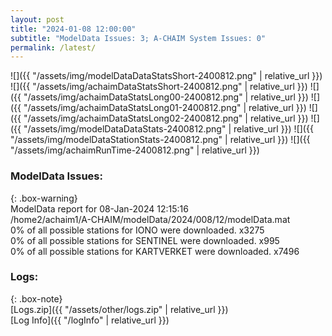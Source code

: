 ```yaml
---
layout: post
title: "2024-01-08 12:00:00"
subtitle: "ModelData Issues: 3; A-CHAIM System Issues: 0"
permalink: /latest/
---
```


![]({{ "/assets/img/modelDataDataStatsShort-2400812.png" | relative_url }})
![]({{ "/assets/img/achaimDataStatsShort-2400812.png" | relative_url }})
![]({{ "/assets/img/achaimDataStatsLong00-2400812.png" | relative_url }})
![]({{ "/assets/img/achaimDataStatsLong01-2400812.png" | relative_url }})
![]({{ "/assets/img/achaimDataStatsLong02-2400812.png" | relative_url }})
![]({{ "/assets/img/modelDataDataStats-2400812.png" | relative_url }})
![]({{ "/assets/img/modelDataStationStats-2400812.png" | relative_url }})
![]({{ "/assets/img/achaimRunTime-2400812.png" | relative_url }})


### ModelData Issues:  
  
{: .box-warning}  
 ModelData report for 08-Jan-2024 12:15:16   
 /home2/achaim1/A-CHAIM/modelData/2024/008/12/modelData.mat   
 0% of all possible stations for IONO were downloaded. x3275   
 0% of all possible stations for SENTINEL were downloaded. x995   
 0% of all possible stations for KARTVERKET were downloaded. x7496   
  


### Logs:  
  
{: .box-note}  
[Logs.zip]({{ "/assets/other/logs.zip" | relative_url }})  
[Log Info]({{ "/logInfo" | relative_url }})  
